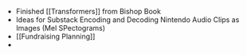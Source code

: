 - Finished [[Transformers]] from Bishop Book
- Ideas for Substack Encoding and Decoding Nintendo Audio Clips as Images (Mel SPectograms)
- [[Fundraising Planning]]
- 